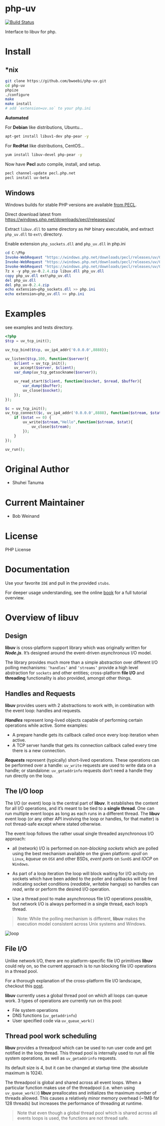 # php-uv

[![Build Status](https://secure.travis-ci.org/bwoebi/php-uv.png)](http://travis-ci.org/bwoebi/php-uv)

Interface to libuv for php.

# Install

## \*nix

```bash
git clone https://github.com/bwoebi/php-uv.git
cd php-uv
phpize
./configure
make
make install
# add `extension=uv.so` to your php.ini
```

__Automated__

For **Debian** like distributions, Ubuntu...

```bash
apt-get install libuv1-dev php-pear -y
```

For **RedHat** like distributions, CentOS...

```bash
yum install libuv-devel php-pear -y
```

Now have **Pecl** auto compile, install, and setup.

```bash
pecl channel-update pecl.php.net
pecl install uv-beta
```

## Windows

Windows builds for stable PHP versions are available [from PECL](https://pecl.php.net/package/uv).

Direct download latest from https://windows.php.net/downloads/pecl/releases/uv/

Extract `libuv.dll` to same directory as `PHP` binary executable, and extract `php_uv.dll` to `ext\` directory.

Enable extension `php_sockets.dll` and `php_uv.dll` in php.ini

```powershell
cd C:\Php
Invoke-WebRequest "https://windows.php.net/downloads/pecl/releases/uv/0.2.4/php_uv-0.2.4-7.2-ts-vc15-x64.zip" -OutFile "php_uv-0.2.4.zip"
Invoke-WebRequest "https://windows.php.net/downloads/pecl/releases/uv/0.2.4/php_uv-0.2.4-7.3-nts-vc15-x64.zip" -OutFile "php_uv-0.2.4.zip"
Invoke-WebRequest "https://windows.php.net/downloads/pecl/releases/uv/0.2.4/php_uv-0.2.4-7.4-ts-vc15-x64.zip" -OutFile "php_uv-0.2.4.zip"
7z x -y php_uv-0.2.4.zip libuv.dll php_uv.dll
copy php_uv.dll ext\php_uv.dll
del php_uv.dll
del php_uv-0.2.4.zip
echo extension=php_sockets.dll >> php.ini
echo extension=php_uv.dll >> php.ini
```

# Examples

see examples and tests directory.

````php
<?php
$tcp = uv_tcp_init();

uv_tcp_bind($tcp, uv_ip4_addr('0.0.0.0',8888));

uv_listen($tcp,100, function($server){
    $client = uv_tcp_init();
    uv_accept($server, $client);
    var_dump(uv_tcp_getsockname($server));

    uv_read_start($client, function($socket, $nread, $buffer){
        var_dump($buffer);
        uv_close($socket);
    });
});

$c = uv_tcp_init();
uv_tcp_connect($c, uv_ip4_addr('0.0.0.0',8888), function($stream, $stat){
    if ($stat == 0) {
        uv_write($stream,"Hello",function($stream, $stat){
            uv_close($stream);
        });
    }
});

uv_run();
````

# Original Author

* Shuhei Tanuma

# Current Maintainer

* Bob Weinand

# License

PHP License

# Documentation

Use your favorite `IDE` and pull in the provided `stubs`.

For deeper usage understanding, see the online [book](https://nikhilm.github.io/uvbook/index.html) for a full tutorial overview.

# Overview of __libuv__

## Design

**libuv** is cross-platform support library which was originally written for __*Node.js*__. It’s designed around the event-driven _asynchronous_ I/O model.

The library provides much more than a simple abstraction over different I/O polling mechanisms: `‘handles’` and `‘streams’` provide a high level abstraction for `sockets` and other entities; cross-platform **file I/O** and **threading** functionality is also provided, amongst other things.

## Handles and Requests

**libuv** provides users with 2 abstractions to work with, in combination with the event loop: handles and requests.

__*Handles*__ represent long-lived objects capable of performing certain operations while active. Some examples:

* A prepare handle gets its callback called once every loop iteration when active.
* A TCP server handle that gets its connection callback called every time there is a new connection.

__*Requests*__ represent (typically) short-lived operations. These operations can be performed over a handle: `uv_write` requests are used to write data on a handle; or standalone: `uv_getaddrinfo` requests don’t need a handle they run directly on the loop.

## The I/O loop

The I/O (or event) loop is the central part of **libuv**. It establishes the content for all I/O operations, and it’s meant to be tied to a **single thread**. One can run multiple event loops as long as each runs in a different thread. The **libuv** event loop (or any other API involving the loop or handles, for that matter) is not thread-safe except where stated otherwise.

The event loop follows the rather usual single threaded asynchronous I/O approach:

* all (network) I/O is performed on _non-blocking sockets_ which are polled using the best mechanism available on the given platform: _epoll_ on `Linux`, _kqueue_ on `OSX` and other BSDs, _event ports_ on `SunOS` and _IOCP_ on `Windows`.

* As part of a loop iteration the loop will block waiting for I/O activity on sockets which have been added to the poller and callbacks will be fired indicating socket conditions (_readable_, _writable_ hangup) so handles can _read_, _write_ or perform the desired I/O operation.

* Use a thread pool to make asynchronous file I/O operations possible, but network I/O is always performed in a single thread, each loop’s thread.

>Note: While the polling mechanism is different, **libuv** makes the execution model consistent across Unix systems and Windows.

![loop][iteration]

## File I/O

Unlike network I/O, there are no platform-specific file I/O primitives **libuv** could rely on, so the current approach is to run blocking file I/O operations in a thread pool.

For a thorough explanation of the cross-platform file I/O landscape, checkout this [post](https://blog.libtorrent.org/2012/10/asynchronous-disk-io/).

**libuv** currently uses a global thread pool on which all loops can queue work. 3 types of operations are currently run on this pool:

* File system operations
* DNS functions (`uv_getaddrinfo`)
* User specified code via `uv_queue_work()`

## Thread pool work scheduling

**libuv** provides a threadpool which can be used to run user code and get notified in the loop thread. This thread pool is internally used to run all file system operations, as well as `uv_getaddrinfo` requests.

Its default size is 4, but it can be changed at startup time (the absolute maximum is 1024).

The threadpool is global and shared across all event loops. When a particular function makes use of the threadpool (i.e. when using `uv_queue_work()`) **libuv** preallocates and initializes the maximum number of threads allowed. This causes a relatively minor memory overhead (~1MB for 128 threads) but increases the performance of threading at runtime.

>Note that even though a global thread pool which is shared across all events loops is used, the functions are not thread safe.

[iteration]: http://docs.libuv.org/en/v1.x/_images/loop_iteration.png

